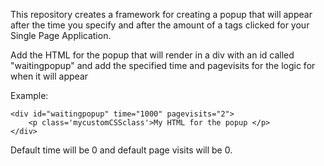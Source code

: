 This repository creates a framework for creating a popup that will appear after the time you specify and after the amount of a tags clicked for your Single Page Application.

Add the HTML for the popup that will render in a div with an id called "waitingpopup" and add the specified time and pagevisits for the logic for when it will appear

Example:

	<div id="waitingpopup" time="1000" pagevisits="2">
		<p class='mycustomCSSclass'>My HTML for the popup </p>
	</div>

Default time will be 0 and default page visits will be 0.